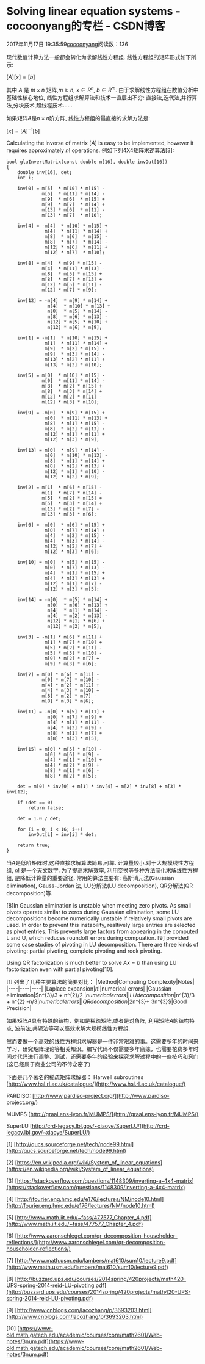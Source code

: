 # Solving linear equation systems - cocoonyang的专栏 - CSDN博客





2017年11月17日 19:35:59[cocoonyang](https://me.csdn.net/cocoonyang)阅读数：136








现代数值计算方法一般都会转化为求解线性方程组. 线性方程组的矩阵形式如下所示:



$[A][x]=[b]$

其中 $A$ 是 $m \times n$ 矩阵,$m \ge n$, $x \in R^{n}$,  $b\in R^{m}$. 由于求解线性方程组在数值分析中基础性核心地位, 线性方程组求解算法和技术一直层出不穷: 直接法,迭代法,并行算法,分块技术,超线程技术……

如果矩阵$A$是$n  \times n$阶方阵,  线性方程组的最直接的求解方法是:  


$[x]=[A]^{-1}[b]$

Calculating the inverse of matrix $[A]$ is easy to be implemented, however it requires approximately $n!$ operations.  例如下列4X4矩阵求逆算法[3]: 

```
bool gluInvertMatrix(const double m[16], double invOut[16])
{
    double inv[16], det;
    int i;

    inv[0] = m[5]  * m[10] * m[15] - 
             m[5]  * m[11] * m[14] - 
             m[9]  * m[6]  * m[15] + 
             m[9]  * m[7]  * m[14] +
             m[13] * m[6]  * m[11] - 
             m[13] * m[7]  * m[10];

    inv[4] = -m[4]  * m[10] * m[15] + 
              m[4]  * m[11] * m[14] + 
              m[8]  * m[6]  * m[15] - 
              m[8]  * m[7]  * m[14] - 
              m[12] * m[6]  * m[11] + 
              m[12] * m[7]  * m[10];

    inv[8] = m[4]  * m[9] * m[15] - 
             m[4]  * m[11] * m[13] - 
             m[8]  * m[5] * m[15] + 
             m[8]  * m[7] * m[13] + 
             m[12] * m[5] * m[11] - 
             m[12] * m[7] * m[9];

    inv[12] = -m[4]  * m[9] * m[14] + 
               m[4]  * m[10] * m[13] +
               m[8]  * m[5] * m[14] - 
               m[8]  * m[6] * m[13] - 
               m[12] * m[5] * m[10] + 
               m[12] * m[6] * m[9];

    inv[1] = -m[1]  * m[10] * m[15] + 
              m[1]  * m[11] * m[14] + 
              m[9]  * m[2] * m[15] - 
              m[9]  * m[3] * m[14] - 
              m[13] * m[2] * m[11] + 
              m[13] * m[3] * m[10];

    inv[5] = m[0]  * m[10] * m[15] - 
             m[0]  * m[11] * m[14] - 
             m[8]  * m[2] * m[15] + 
             m[8]  * m[3] * m[14] + 
             m[12] * m[2] * m[11] - 
             m[12] * m[3] * m[10];

    inv[9] = -m[0]  * m[9] * m[15] + 
              m[0]  * m[11] * m[13] + 
              m[8]  * m[1] * m[15] - 
              m[8]  * m[3] * m[13] - 
              m[12] * m[1] * m[11] + 
              m[12] * m[3] * m[9];

    inv[13] = m[0]  * m[9] * m[14] - 
              m[0]  * m[10] * m[13] - 
              m[8]  * m[1] * m[14] + 
              m[8]  * m[2] * m[13] + 
              m[12] * m[1] * m[10] - 
              m[12] * m[2] * m[9];

    inv[2] = m[1]  * m[6] * m[15] - 
             m[1]  * m[7] * m[14] - 
             m[5]  * m[2] * m[15] + 
             m[5]  * m[3] * m[14] + 
             m[13] * m[2] * m[7] - 
             m[13] * m[3] * m[6];

    inv[6] = -m[0]  * m[6] * m[15] + 
              m[0]  * m[7] * m[14] + 
              m[4]  * m[2] * m[15] - 
              m[4]  * m[3] * m[14] - 
              m[12] * m[2] * m[7] + 
              m[12] * m[3] * m[6];

    inv[10] = m[0]  * m[5] * m[15] - 
              m[0]  * m[7] * m[13] - 
              m[4]  * m[1] * m[15] + 
              m[4]  * m[3] * m[13] + 
              m[12] * m[1] * m[7] - 
              m[12] * m[3] * m[5];

    inv[14] = -m[0]  * m[5] * m[14] + 
               m[0]  * m[6] * m[13] + 
               m[4]  * m[1] * m[14] - 
               m[4]  * m[2] * m[13] - 
               m[12] * m[1] * m[6] + 
               m[12] * m[2] * m[5];

    inv[3] = -m[1] * m[6] * m[11] + 
              m[1] * m[7] * m[10] + 
              m[5] * m[2] * m[11] - 
              m[5] * m[3] * m[10] - 
              m[9] * m[2] * m[7] + 
              m[9] * m[3] * m[6];

    inv[7] = m[0] * m[6] * m[11] - 
             m[0] * m[7] * m[10] - 
             m[4] * m[2] * m[11] + 
             m[4] * m[3] * m[10] + 
             m[8] * m[2] * m[7] - 
             m[8] * m[3] * m[6];

    inv[11] = -m[0] * m[5] * m[11] + 
               m[0] * m[7] * m[9] + 
               m[4] * m[1] * m[11] - 
               m[4] * m[3] * m[9] - 
               m[8] * m[1] * m[7] + 
               m[8] * m[3] * m[5];

    inv[15] = m[0] * m[5] * m[10] - 
              m[0] * m[6] * m[9] - 
              m[4] * m[1] * m[10] + 
              m[4] * m[2] * m[9] + 
              m[8] * m[1] * m[6] - 
              m[8] * m[2] * m[5];

    det = m[0] * inv[0] + m[1] * inv[4] + m[2] * inv[8] + m[3] * inv[12];

    if (det == 0)
        return false;

    det = 1.0 / det;

    for (i = 0; i < 16; i++)
        invOut[i] = inv[i] * det;

    return true;
}
```

当$A$是低阶矩阵时,这种直接求解算法简易,可靠. 计算量较小.对于大规模线性方程组, $n!$ 是一个天文数字. 为了提高求解效率, 利用变换等多种方法简化求解线性方程组, 是降低计算量的重要途径. 常用的算法主要有: 高斯消元法(Gaussian elimination), Gauss-Jordan 法, LU分解法(LU decomposition), QR分解法(QR decomposition)等. 

[8]In Gaussian elimination is unstable when meeting zero pivots.  As small pivots operate similar to zeros during Gaussian elimination, some LU decompositions become numerically unstable if relatively small pivots are used.  In order to prevent this instability, realtively large entries are selected as pivot entries.  This prevents large factors from appearing in the computed L and U, which reduces roundoff errors during compuation. [9] provided some case studies of pivoting in LU decomposition. There are three kinds of pivoting: partial pivoting, complete pivoting and rook pivoting. 

Using QR factorization is much better to solve $Ax=b$ than using LU factorization even with partial pivoting[10].

[1] 列出了几种主要算法的简要对比：
|Method|Computing Complexity|Notes|
|----|----|----|
|Laplace expansion|$n!$|numerical errors|
|Gaussian elimination|$n^{3}/3 + n^{2}/2 $|numerical errors|
|LU decomposition|$n^{3}/3 + n^{2} -n/3$|numerical errors|
|QR decomposition|$2n^{3}+ 3n^{3}$|Good Precision|

如果矩阵$A$具有特殊的结构，例如是稀疏矩阵,或者是对角阵, 利用矩阵$A$的结构特点, 波前法,共轭法等可以高效求解大规模线性方程组. 

然而要做一个高效的线性方程组求解器是一件非常艰难的事。这需要多年的时间来学习，研究矩阵理论等相关知识。编写代码不仅需要多年磨练，也需要花费多年时间对代码进行调整、测试，还需要多年的经验来探究求解过程中的一些技巧和窍门(这已经属于商业公司的不传之密了) 

下面是几个著名的稀疏矩阵求解器： 
Harwell subroutines 
[http://www.hsl.rl.ac.uk/catalogue/](http://www.hsl.rl.ac.uk/catalogue/)

PARDISO: 
[http://www.pardiso-project.org/](http://www.pardiso-project.org/)

MUMPS 
[http://graal.ens-lyon.fr/MUMPS/](http://graal.ens-lyon.fr/MUMPS/)

SuperLU 
[http://crd-legacy.lbl.gov/~xiaoye/SuperLU/](http://crd-legacy.lbl.gov/~xiaoye/SuperLU/)

> 
[1] [http://qucs.sourceforge.net/tech/node99.html](http://qucs.sourceforge.net/tech/node99.html)

  [2] [https://en.wikipedia.org/wiki/System_of_linear_equations](https://en.wikipedia.org/wiki/System_of_linear_equations)

  [3] [https://stackoverflow.com/questions/1148309/inverting-a-4x4-matrix](https://stackoverflow.com/questions/1148309/inverting-a-4x4-matrix)

  [4] [http://fourier.eng.hmc.edu/e176/lectures/NM/node10.html](http://fourier.eng.hmc.edu/e176/lectures/NM/node10.html)

  [5] [http://www.math.iit.edu/~fass/477577_Chapter_4.pdf](http://www.math.iit.edu/~fass/477577_Chapter_4.pdf)

  [6] [http://www.aaronschlegel.com/qr-decomposition-householder-reflections/](http://www.aaronschlegel.com/qr-decomposition-householder-reflections/)

  [7] [http://www.math.usm.edu/lambers/mat610/sum10/lecture9.pdf](http://www.math.usm.edu/lambers/mat610/sum10/lecture9.pdf)

  [8] [http://buzzard.ups.edu/courses/2014spring/420projects/math420-UPS-spring-2014-reid-LU-pivoting.pdf](http://buzzard.ups.edu/courses/2014spring/420projects/math420-UPS-spring-2014-reid-LU-pivoting.pdf)

  [9] [http://www.cnblogs.com/lacozhang/p/3693203.html](http://www.cnblogs.com/lacozhang/p/3693203.html)

  [10] [https://www-old.math.gatech.edu/academic/courses/core/math2601/Web-notes/3num.pdf](https://www-old.math.gatech.edu/academic/courses/core/math2601/Web-notes/3num.pdf)





